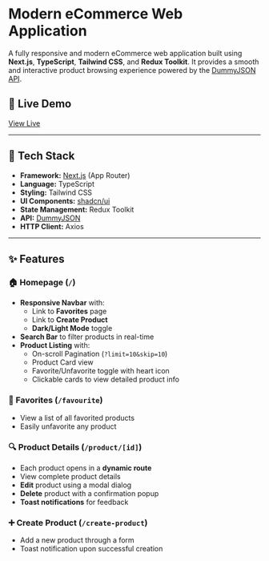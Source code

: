 #  Modern eCommerce Web Application

A fully responsive and modern eCommerce web application built using **Next.js**, **TypeScript**, **Tailwind CSS**, and **Redux Toolkit**. It provides a smooth and interactive product browsing experience powered by the [DummyJSON API](https://dummyjson.com/).

## 🔗 Live Demo

[View Live](https://your-live-demo-link.com) <!-- Replace with your actual deployed URL -->

---

## 🔧 Tech Stack

- **Framework:** [Next.js](https://nextjs.org/) (App Router)
- **Language:** TypeScript
- **Styling:** Tailwind CSS
- **UI Components:** [shadcn/ui](https://ui.shadcn.com/)
- **State Management:** Redux Toolkit
- **API:** [DummyJSON](https://dummyjson.com/)
- **HTTP Client:** Axios
---

## ✨ Features

### 🏠 Homepage (`/`)
- **Responsive Navbar** with:
  - Link to **Favorites** page
  - Link to **Create Product**
  - **Dark/Light Mode** toggle
- **Search Bar** to filter products in real-time
- **Product Listing** with:
  - On-scroll Pagination (`?limit=10&skip=10`)
  - Product Card view
  - Favorite/Unfavorite toggle with heart icon
  - Clickable cards to view detailed product info

### 💖 Favorites (`/favourite`)
- View a list of all favorited products
- Easily unfavorite any product

### 🔍 Product Details (`/product/[id]`)
- Each product opens in a **dynamic route**
- View complete product details
- **Edit** product using a modal dialog
- **Delete** product with a confirmation popup
- **Toast notifications** for feedback

### ➕ Create Product (`/create-product`)
- Add a new product through a form
- Toast notification upon successful creation



